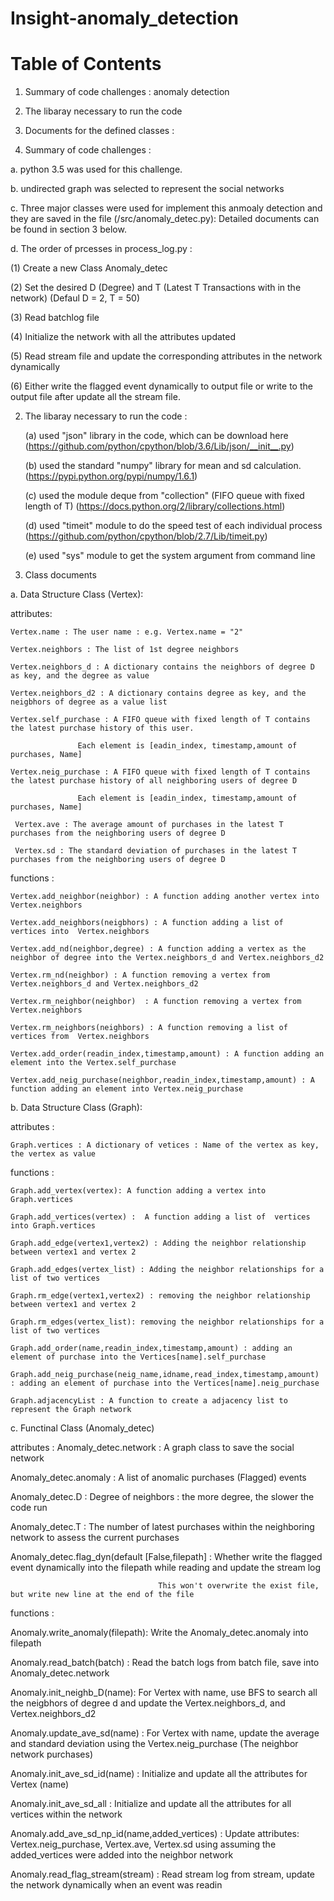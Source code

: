# Insight-anomaly_detection
# Table of Contents
1. Summary of code challenges : anomaly detection

2. The libaray necessary to run the code

3. Documents for the defined classes : 




1. Summary of code challenges :

a. python 3.5 was used for this challenge.

b. undirected graph was selected to represent the social networks

c. Three major classes were used for implement this anmoaly detection and they are saved in the file (/src/anomaly_detec.py):
   Detailed documents can be found in section 3 below.
   
d. The order of prcesses in process_log.py :

   (1) Create a new Class Anomaly_detec
   
   (2) Set the desired D (Degree) and T (Latest T Transactions with in the network) (Defaul D = 2, T = 50)
   
   (3) Read batchlog file
   
   (4) Initialize the network with all the attributes updated
   
   (5) Read stream file and update the corresponding attributes in the network dynamically
   
   (6) Either write the flagged event dynamically to output file or write to the output file after update all the stream file. 


2. The libaray necessary to run the code : 

   (a) used "json" library in the code, which can be download here (https://github.com/python/cpython/blob/3.6/Lib/json/__init__.py)
   
   (b) used the standard "numpy" library for mean and sd calculation. (https://pypi.python.org/pypi/numpy/1.6.1)
   
   (c) used the module deque from "collection" (FIFO queue with fixed length of T) (https://docs.python.org/2/library/collections.html)
   
   (d) used "timeit" module to do the speed test of each individual process (https://github.com/python/cpython/blob/2.7/Lib/timeit.py)
   
   (e) used "sys" module to get the system argument from command line 

3. Class documents

a. Data Structure Class (Vertex):

attributes:           

    Vertex.name : The user name : e.g. Vertex.name = "2"  
    
    Vertex.neighbors : The list of 1st degree neighbors  
    
    Vertex.neighbors_d : A dictionary contains the neighbors of degree D as key, and the degree as value   
    
    Vertex.neighbors_d2 : A dictionary contains degree as key, and the neigbhors of degree as a value list   
    
    Vertex.self_purchase : A FIFO queue with fixed length of T contains the latest purchase history of this user.
    
    			   Each element is [eadin_index, timestamp,amount of purchases, Name]
               
    Vertex.neig_purchase : A FIFO queue with fixed length of T contains the latest purchase history of all neighboring users of degree D 
    
    			   Each element is [eadin_index, timestamp,amount of purchases, Name] 
               
     Vertex.ave : The average amount of purchases in the latest T purchases from the neighboring users of degree D  
    
     Vertex.sd : The standard deviation of purchases in the latest T purchases from the neighboring users of degree D 
    
functions :     

    Vertex.add_neighbor(neighbor) : A function adding another vertex into Vertex.neighbors    
    
    Vertex.add_neighbors(neigbhors) : A function adding a list of  vertices into  Vertex.neighbors   
    
    Vertex.add_nd(neighbor,degree) : A function adding a vertex as the neighbor of degree into the Vertex.neighbors_d and Vertex.neighbors_d2
    
    Vertex.rm_nd(neighbor) : A function removing a vertex from Vertex.neighbors_d and Vertex.neighbors_d2
    
    Vertex.rm_neighbor(neighbor)  : A function removing a vertex from  Vertex.neighbors
    
    Vertex.rm_neighbors(neighbors) : A function removing a list of vertices from  Vertex.neighbors
    
    Vertex.add_order(readin_index,timestamp,amount) : A function adding an element into the Vertex.self_purchase
    
    Vertex.add_neig_purchase(neighbor,readin_index,timestamp,amount) : A function adding an element into Vertex.neig_purchase
    
b. Data Structure Class (Graph):

 attributes :
 
    Graph.vertices : A dictionary of vetices : Name of the vertex as key, the vertex as value
    
 functions :    
 
    Graph.add_vertex(vertex): A function adding a vertex into Graph.vertices
    
    Graph.add_vertices(vertex) :  A function adding a list of  vertices into Graph.vertices
    
    Graph.add_edge(vertex1,vertex2) : Adding the neighbor relationship between vertex1 and vertex 2
    
    Graph.add_edges(vertex_list) : Adding the neighbor relationships for a list of two vertices
    
    Graph.rm_edge(vertex1,vertex2) : removing the neighbor relationship between vertex1 and vertex 2
    
    Graph.rm_edges(vertex_list): removing the neighbor relationships for a list of two vertices
    
    Graph.add_order(name,readin_index,timestamp,amount) : adding an element of purchase into the Vertices[name].self_purchase
    
    Graph.add_neig_purchase(neig_name,idname,read_index,timestamp,amount) : adding an element of purchase into the Vertices[name].neig_purchase
    
    Graph.adjacencyList : A function to create a adjacency list to represent the Graph network

c. Functinal Class (Anomaly_detec)

  attributes :
   Anomaly_detec.network : A graph class to save the social network
   
   Anomaly_detec.anomaly : A list of anomalic purchases (Flagged) events
   
   Anomaly_detec.D : Degree of neighbors : the more degree, the slower the code run
   
   Anomaly_detec.T : The number of latest purchases within the neighboring network to assess the current purchases
   
   Anomaly_detec.flag_dyn(default [False,filepath] : Whether write the flagged event dynamically into the filepath while reading and update the stream log
   
   				                     This won't overwrite the exist file, but write new line at the end of the file
                                    
  functions : 
  
   Anomaly.write_anomaly(filepath): Write the Anomaly_detec.anomaly into filepath
   
   Anomaly.read_batch(batch) : Read the batch logs from batch file, save into  Anomaly_detec.network
   
   Anomaly.init_neighb_D(name): For Vertex with name, use BFS to search all the neigbhors of degree d and update the Vertex.neighbors_d, and Vertex.neighbors_d2
   
   Anomaly.update_ave_sd(name) : For Vertex with name, update the average and standard deviation using the Vertex.neig_purchase (The neighbor network purchases)
   
   Anomaly.init_ave_sd_id(name) : Initialize and update all the attributes for Vertex (name)
   
   Anomaly.init_ave_sd_all :  Initialize and update all the attributes for all vertices within the network
   
   Anomaly.add_ave_sd_np_id(name,added_vertices) : Update attributes: Vertex.neig_purchase, Vertex.ave, Vertex.sd using assuming the added_vertices were added into the neighbor network
   
   Anomaly.read_flag_stream(stream) : Read stream log from stream, update the network dynamically when an event was readin
   
